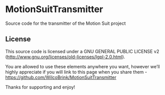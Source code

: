 MotionSuitTransmitter
=====================

Source code for the transmitter of the Motion Suit project

## License

This source code is licensed under a GNU GENERAL PUBLIC LICENSE v2  (http://www.gnu.org/licenses/old-licenses/lgpl-2.0.html). 

You are allowed to use these elements anywhere you want, however we’ll highly appreciate if you will link to this page when you share them - https://github.com/WilcoBrink/MotionSuitTransmitter

Thanks for supporting and enjoy!
